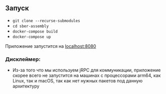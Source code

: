 ## Запуск
- `git clone --recurse-submodules `
- `cd sber-assembly`
- `docker-compose build`
- `docker-compose up`

Приложение запустится на [localhost:8080]()

### Дисклеймер:
- Из-за того что мы используем jRPC для коммуникации, приложение скорее всего не запустится на машинах с процессорами arm64, как Linux, так и macOS, так как нет нужных пакетов под данную архитектуру
